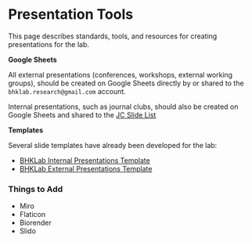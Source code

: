 # Presentation Tools

This page describes standards, tools, and resources for creating presentations for the lab.

**Google Sheets**

All external presentations (conferences, workshops, external working groups), should be created on Google Sheets directly by or shared to the `bhklab.research@gmail.com` account.

Internal presentations, such as journal clubs, should also be created on Google Sheets and shared to the [JC Slide List](https://docs.google.com/spreadsheets/d/17j4Pzs24Vkem04yUdMgydnpDWQEGwLaPxVF7j7PFapE/edit?gid=0#gid=0)


**Templates**

Several slide templates have already been developed for the lab: 

- [BHKLab Internal Presentations Template](https://docs.google.com/presentation/d/1GRdR3ExBVbXwgmjkHBp82i3x_mdQZPzJNHsEz1LiYWk/edit)
- [BHKLab External Presentations Template](https://docs.google.com/presentation/d/1B-iTfzHvVSOD9fW80NZz14ct6HENHWOgTxU8C673TmY/edit)



### Things to Add
- Miro
- Flaticon
- Biorender
- Slido
